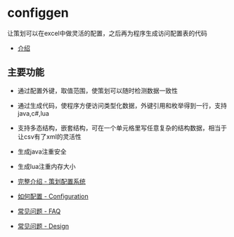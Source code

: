 # configgen

让策划可以在excel中做灵活的配置，之后再为程序生成访问配置表的代码

* [介绍](https://stallboy.github.io/configgen/)

## 主要功能

* 通过配置外键，取值范围，使策划可以随时检测数据一致性

* 通过生成代码，使程序方便访问类型化数据，外键引用和枚举得到一行，支持java,c#,lua

* 支持多态结构，嵌套结构，可在一个单元格里写任意复杂的结构数据，相当于让csv有了xml的灵活性

* 生成java注重安全

* 生成lua注重内存大小

* [完整介绍 - 策划配置系统](https://stallboy.github.io/configgen/ConfiggenIntro.pdf)

* [如何配置 - Configuration](https://stallboy.github.io/configgen/Configuration.html)

* [常见问题 - FAQ](https://stallboy.github.io/configgen/FAQ.html)

* [常见问题 - Design](https://stallboy.github.io/configgen/Design.html)
